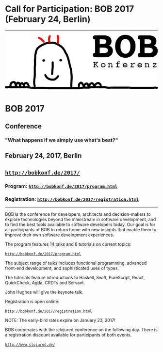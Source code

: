 ---
---

<head><meta charset="utf-8"></head>

# Call for Participation: BOB 2017 (February 24, Berlin)

<hr/>

![BOB Logo](/images/bob_head.png)

# BOB 2017

## Conference

### "What happens if we simply use what's best?"

## February 24, 2017, Berlin

## [`http://bobkonf.de/2017/`](http://bobkonf.de/2017/)

### Program: [`http://bobkonf.de/2017/program.html`](http://bobkonf.de/2017/program.html)

### Registration: [`http://bobkonf.de/2017/registration.html`](http://bobkonf.de/2017/registration.html)

<hr/>

BOB is the conference for developers, architects and decision-makers
to explore technologies beyond the mainstream in software development,
and to find the best tools available to software developers today.
Our goal is for all participants of BOB to return home with new
insights that enable them to improve their own software development
experiences.

The program features 14 talks and 8 tutorials on current topics:

[`http://bobkonf.de/2017/program.html`](http://bobkonf.de/2017/program.html)

The subject range of talks includes functional programming, advanced
front-end development, and sophisticated uses of types.

The tutorials feature introductions to Haskell, Swift, PureScript,
React, QuickCheck, Agda, CRDTs and Servant.

John Hughes will give the keynote talk.

Registration is open online:

[`http://bobkonf.de/2017/registration.html`](http://bobkonf.de/2017/registration.html)

NOTE: The early-bird rates expire on January 23, 2017!

BOB cooperates with the :clojured conference on the following day.
There is a registration discount available for participants of both events.

[`http://www.clojured.de/`](http://www.clojured.de/)

